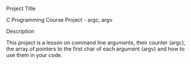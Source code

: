 Project Title

C Programming Course Project - argc, argv

Description

This project is a lesson on command line arguments, their counter (argc),
the array of pointers to the first char of each argument (argv) and how to
use them in your code.